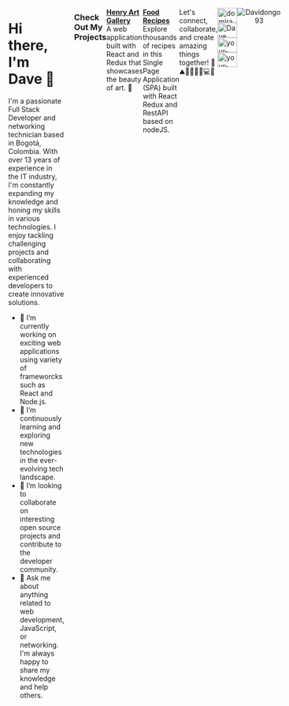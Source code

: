 <div style="display: flex; justify-content: space-between; align-items: flex-start;">
  <div style="flex: 1; padding-right: 20px;">
    <h1>Hi there, I'm Dave 👋</h1>
<p>
      I'm a passionate Full Stack Developer and networking technician based in Bogotá, Colombia. With over 13 years of experience in the IT industry, I'm constantly expanding my knowledge and honing my skills in various technologies. I enjoy tackling challenging projects and collaborating with experienced developers to create innovative solutions.
 </p>
   <ul>
      <li>🔭 I’m currently working on exciting web applications using variety of frameworcks such as React and Node.js.</li>
      <li>🌱 I’m continuously learning and exploring new technologies in the ever-evolving tech landscape.</li>
      <li>👯 I’m looking to collaborate on interesting open source projects and contribute to the developer community.</li>
      <li>💬 Ask me about anything related to web development, JavaScript, or networking. I'm always happy to share my knowledge and help others.</li>
    </ul>
  </div>

<h3>Check Out My Projects</h3>

<p>
  <a href="https://pf-arts-client.vercel.app/" target="_blank"><strong>Henry Art Gallery</strong></a><br />
  A web application built with React and Redux that showcases the beauty of art. 🎨
</p>

<p>
  <a href="https://food-frontend-six.vercel.app/" target="_blank"><strong>Food Recipes</strong></a><br />
  Explore thousands of recipes in this Single Page Application (SPA) built with React Redux and RestAPI based on nodeJS.
</p>

<p>
  Let's connect, collaborate, and create amazing things together! 🚀⛰️🏃‍♂️🏊‍♂️💻🌟
</p>

<p>
  <a href="https://twitter.com/domirandar" target="_blank"><img src="https://raw.githubusercontent.com/rahuldkjain/github-profile-readme-generator/master/src/images/icons/Social/twitter.svg" alt="domirandar" height="30" width="40" /></a>
  <a href="https://linkedin.com/in/david-orlando-miranda-roa-7239b0264/" target="_blank"><img src="https://raw.githubusercontent.com/rahuldkjain/github-profile-readme-generator/master/src/images/icons/Social/linked-in-alt.svg" alt="Dave" height="30" width="40" /></a>
  <a href="https://instagram.com/davegoes2rock" target="_blank"><img src="https://raw.githubusercontent.com/rahuldkjain/github-profile-readme-generator/master/src/images/icons/Social/instagram.svg" alt="your-instagram-handle" height="30" width="40" /></a>
  <a href="https://wa.me/573015740156" target="_blank"><img src="https://raw.githubusercontent.com/rahuldkjain/github-profile-readme-generator/master/src/images/icons/Social/whatsapp.svg" alt="your-whatsapp-number" height="30" width="40" /></a>
</p>
<p align="center">
  <img src="https://komarev.com/ghpvc/?username=Davidongo93&label=Profile%20views&color=f953ab&style=flat" alt="Davidongo93" />
</p>

